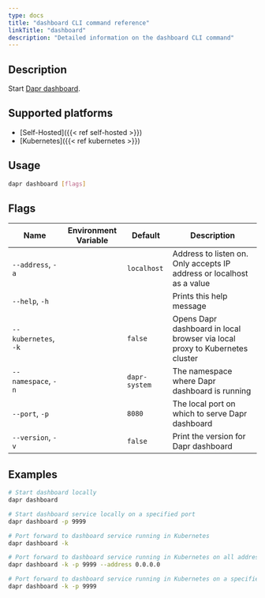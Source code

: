 ```yaml
---
type: docs
title: "dashboard CLI command reference"
linkTitle: "dashboard"
description: "Detailed information on the dashboard CLI command"
---
```


## Description

Start [Dapr dashboard](https://github.com/dapr/dashboard).

## Supported platforms

- [Self-Hosted]({{< ref self-hosted >}})
- [Kubernetes]({{< ref kubernetes >}})

## Usage

```bash
dapr dashboard [flags]
```

## Flags

| Name                 | Environment Variable | Default       | Description                                                                 |
| -------------------- | -------------------- | ------------- | --------------------------------------------------------------------------- |
| `--address`, `-a`    |                      | `localhost`   | Address to listen on. Only accepts IP address or localhost as a value       |
| `--help`, `-h`       |                      |               | Prints this help message                                                    |
| `--kubernetes`, `-k` |                      | `false`       | Opens Dapr dashboard in local browser via local proxy to Kubernetes cluster |
| `--namespace`, `-n`  |                      | `dapr-system` | The namespace where Dapr dashboard is running                               |
| `--port`, `-p`       |                      | `8080`        | The local port on which to serve Dapr dashboard                             |
| `--version`, `-v`    |                      | `false`       | Print the version for Dapr dashboard                                        |

## Examples

```bash
# Start dashboard locally
dapr dashboard

# Start dashboard service locally on a specified port
dapr dashboard -p 9999

# Port forward to dashboard service running in Kubernetes
dapr dashboard -k

# Port forward to dashboard service running in Kubernetes on all addresses on a specified port
dapr dashboard -k -p 9999 --address 0.0.0.0

# Port forward to dashboard service running in Kubernetes on a specified port
dapr dashboard -k -p 9999
```
